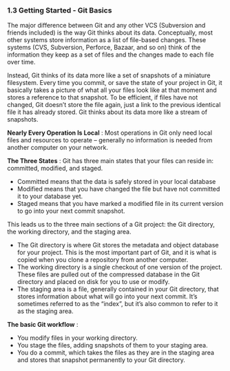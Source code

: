 ### 1.3 Getting Started - Git Basics

The major difference between Git and any other VCS (Subversion and friends included) is the way Git thinks about its data. Conceptually, most other systems store information as a list of file-based changes. These systems (CVS, Subversion, Perforce, Bazaar, and so on) think of the information they keep as a set of files and the changes made to each file over time. 

Instead, Git thinks of its data more like a set of snapshots of a miniature filesystem. Every time you commit, or save the state of your project in Git, it basically takes a picture of what all your files look like at that moment and stores a reference to that snapshot. To be efficient, if files have not changed, Git doesn’t store the file again, just a link to the previous identical file it has already stored. Git thinks about its data more like a stream of snapshots.

**Nearly Every Operation Is Local** : Most operations in Git only need local files and resources to operate – generally no information is needed from another computer on your network. 

**The Three States** : Git has three main states that your files can reside in: committed, modified, and staged.

* Committed means that the data is safely stored in your local database
* Modified means that you have changed the file but have not committed it to your database yet.
* Staged means that you have marked a modified file in its current version to go into your next commit snapshot.

This leads us to the three main sections of a Git project: the Git directory, the working directory, and the staging area.

* The Git directory is where Git stores the metadata and object database for your project. This is the most important part of Git, and it is what is copied when you clone a repository from another computer.
* The working directory is a single checkout of one version of the project. These files are pulled out of the compressed database in the Git directory and placed on disk for you to use or modify.
* The staging area is a file, generally contained in your Git directory, that stores information about what will go into your next commit. It’s sometimes referred to as the “index”, but it’s also common to refer to it as the staging area.

**The basic Git workflow** :

* You modify files in your working directory.
* You stage the files, adding snapshots of them to your staging area.
* You do a commit, which takes the files as they are in the staging area and stores that snapshot permanently to your Git directory.

